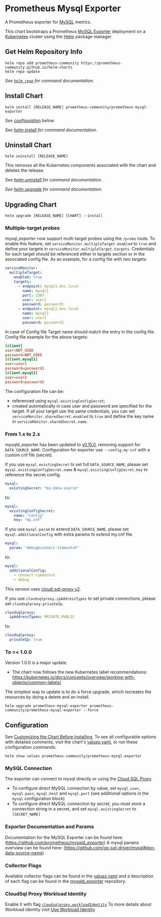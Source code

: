 # Prometheus Mysql Exporter

A Prometheus exporter for [MySQL](https://www.mysql.com/) metrics.

This chart bootstraps a Prometheus [MySQL Exporter](https://github.com/prometheus/mysqld_exporter) deployment on a [Kubernetes](http://kubernetes.io) cluster using the [Helm](https://helm.sh) package manager.

## Get Helm Repository Info

```console
helm repo add prometheus-community https://prometheus-community.github.io/helm-charts
helm repo update
```

_See [`helm repo`](https://helm.sh/docs/helm/helm_repo/) for command documentation._

## Install Chart

```console
helm install [RELEASE_NAME] prometheus-community/prometheus-mysql-exporter
```

_See [configuration](#configuration) below._

_See [helm install](https://helm.sh/docs/helm/helm_install/) for command documentation._

## Uninstall Chart

```console
helm uninstall [RELEASE_NAME]
```

This removes all the Kubernetes components associated with the chart and deletes the release.

_See [helm uninstall](https://helm.sh/docs/helm/helm_uninstall/) for command documentation._

_See [helm upgrade](https://helm.sh/docs/helm/helm_upgrade/) for command documentation._

## Upgrading Chart

```console
helm upgrade [RELEASE_NAME] [CHART] --install
```

### Multiple-target probes

mysql_exporter now support multi-target probes using the `/probe` route. To enable this feature, set `serviceMonitor.multipleTarget.enabled` to `true` and define your targets in `serviceMonitor.multipleTarget.targets`.
Credentials for each target should be referenced either in targets section or in the associated config file.
As an example, for a config file with two targets:

```yaml
serviceMonitor:
  multipleTarget:
    enabled: true
    targets:
      - endpoint: mysql1.dns.local
        name: mysql1
        port: 3307
        user: user1
        password: password1
      - endpoint: mysql2.dns.local
        name: mysql2
        user: user2
        password: password2
```

In case of Config file Target name should match the entry in the config file.
Config file example for the above targets:

```cnf
[client]
user=NOT_USED
password=NOT_USED
[client.mysql1]
user=user1
password=password1
[client.mysql2]
user=user2
password=password2
```

The configuration file can be:
- referenced using `mysql.existingConfigSecret`;
- created automatically in case user and password are specified for the target.
If all your target use the same credentials, you can set `serviceMonitor.sharedSecret.enabled` to `true` and define the key name in `serviceMonitor.sharedSecret.name`.

### From 1.x to 2.x

mysqld_exporter has been updated to [v0.15.0](https://github.com/prometheus/mysqld_exporter/releases/tag/v0.15.0), removing support for `DATA_SOURCE_NAME`. Configuration for exporter use `--config.my-cnf` with a custom cnf file (secret).

If you use `mysql.existingSecret` to set full `DATA_SOURCE_NAME`, please set `mysql.existingConfigSecret.name` & `mysql.existingConfigSecret.key` to reference the secret config.

```yaml
mysql:
  existingSecret: "my-data-source"
```

to:

```yaml
mysql:
  existingConfigSecret:
    name: "config"
    key: "my.cnf"
```

If you use `mysql.param` to extend `DATA_SOURCE_NAME`, please set `mysql.additionalConfig` with extra params to extend my.cnf file.

```yaml
mysql:
  param: "debug&connect-timeout=5"
```

to:

```yaml
mysql:
  additionalConfig:
    - connect-timeout=5
    - debug
```

This version uses [cloud-sql-proxy v2](https://github.com/GoogleCloudPlatform/cloud-sql-proxy/blob/main/migration-guide.md).

If you use `cloudsqlproxy.ipAddressTypes` to set private connections, please set `cloudsqlproxy.privateIp`.

```yaml
cloudsqlproxy:
  ipAddressTypes: PRIVATE,PUBLIC
```

to:

```yaml
cloudsqlproxy:
  privateIp: true
```

### To =< 1.0.0

Version 1.0.0 is a major update.

- The chart now follows the new Kubernetes label recommendations:
<https://kubernetes.io/docs/concepts/overview/working-with-objects/common-labels/>

The simplest way to update is to do a force upgrade, which recreates the resources by doing a delete and an install.

```console
helm upgrade prometheus-mysql-exporter prometheus-community/prometheus-mysql-exporter --force
```

## Configuration

See [Customizing the Chart Before Installing](https://helm.sh/docs/intro/using_helm/#customizing-the-chart-before-installing). To see all configurable options with detailed comments, visit the chart's [values.yaml](https://github.com/prometheus-community/helm-charts/blob/main/charts/prometheus-mysql-exporter/values.yaml), or run these configuration commands:

```console
helm show values prometheus-community/prometheus-mysql-exporter
```

### MySQL Connection

The exporter can connect to mysql directly or using the [Cloud SQL Proxy](https://cloud.google.com/sql/docs/mysql/sql-proxy).

- To configure direct MySQL connection by value, set `mysql.user`, `mysql.pass`, `mysql.host` and `mysql.port` (see additional options in the `mysql` configuration block)
- To configure direct MySQL connection by secret, you must store a connection string in a secret, and set `mysql.existingSecret` to `[SECRET_NAME]`

### Exporter Documentation and Params

Documentation for the MySQL Exporter can be found here: (<https://github.com/prometheus/mysqld_exporter>)
A mysql params overview can be found here: (<https://github.com/go-sql-driver/mysql#dsn-data-source-name>)

### Collector Flags

Available collector flags can be found in the [values.yaml](https://github.com/prometheus-community/helm-charts/blob/main/charts/prometheus-mysql-exporter/values.yaml) and a description of each flag can be found in the [mysqld_exporter](https://github.com/prometheus/mysqld_exporter#collector-flags) repository.

### CloudSql Proxy Workload Identity

Enable it with flag  [`cloudsqlproxy.workloadIdentity`](https://github.com/prometheus-community/helm-charts/blob/main/charts/prometheus-mysql-exporter/values.yaml)
To more details about Workload Identity visit [Use Workload Identity](https://cloud.google.com/kubernetes-engine/docs/how-to/workload-identity)
